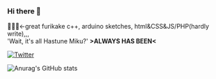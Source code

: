 ### Hi there 👋
📢🎈🎀←great furikake 
c++, arduino sketches, html&CSS&JS/PHP(hardly write),,,<br>
'Wait, it's all Hastune Miku?' <b>>ALWAYS HAS BEEN<</b>

[![Twitter](https://img.shields.io/badge/twitter-@39renon_3939?logo=Twitter)](https://twitter.com/39renon_3939)

![Anurag's GitHub stats](https://github-readme-stats.vercel.app/api?username=ccrenon2&show_icons=true&theme=radical)

<!--
**ccrenon2/ccrenon2** is a ✨ _special_ ✨ repository because its `README.md` (this file) appears on your GitHub profile.

Here are some ideas to get you started:

- 🔭 I’m currently working on ...
- 🌱 I’m currently learning ...
- 👯 I’m looking to collaborate on ...
- 🤔 I’m looking for help with ...
- 💬 Ask me about ...
- 📫 How to reach me: ...
- 😄 Pronouns: ...
- ⚡ Fun fact: ...
-->

